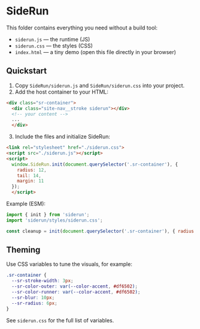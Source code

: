 # SideRun

This folder contains everything you need without a build tool:

- `siderun.js` — the runtime (JS)
- `siderun.css` — the styles (CSS)
- `index.html` — a tiny demo (open this file directly in your browser)

## Quickstart

1) Copy `SideRun/siderun.js` and `SideRun/siderun.css` into your project.
2) Add the host container to your HTML:

```html
<div class="sr-container">
  <div class="site-nav__stroke siderun"></div>
  <!-- your content -->
  ...
  </div>
```

3) Include the files and initialize SideRun:

```html
<link rel="stylesheet" href="./siderun.css">
<script src="./siderun.js"></script>
<script>
  window.SideRun.init(document.querySelector('.sr-container'), {
    radius: 12,
    tail: 14,
    margin: 11
  });
  </script>
```

Example (ESM):

```js
import { init } from 'siderun';
import 'siderun/styles/siderun.css';

const cleanup = init(document.querySelector('.sr-container'), { radius: 12, tail: 14, margin: 11 });
```

## Theming

Use CSS variables to tune the visuals, for example:

```css
.sr-container {
  --sr-stroke-width: 3px;
  --sr-color-outer: var(--color-accent, #df6502);
  --sr-color-runner: var(--color-accent, #df6502);
  --sr-blur: 10px;
  --sr-radius: 6px;
}
```

See `siderun.css` for the full list of variables.
